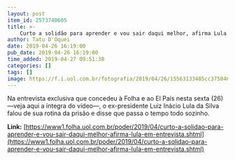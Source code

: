 ```yaml
---
layout: post
item_id: 2573740605
title: >-
    Curto a solidão para aprender e vou sair daqui melhor, afirma Lula em entrevista
author: Tatu D'Oquei
date: 2019-04-26 16:19:00
pub_date: 2019-04-26 16:19:00
time_added: 2019-04-27 09:51:38
categories: []
tags: []
image: https://f.i.uol.com.br/fotografia/2019/04/26/15563133485cc375046eee8_1556313348_3x2_rt.jpg
---
```


Na entrevista exclusiva que concedeu à Folha e ao El País nesta sexta (26) —veja aqui a íntegra do vídeo—, o ex-presidente Luiz Inácio Lula da Silva falou de sua rotina da prisão e disse que passa o tempo todo sozinho.

**Link:** [https://www1.folha.uol.com.br/poder/2019/04/curto-a-solidao-para-aprender-e-vou-sair-daqui-melhor-afirma-lula-em-entrevista.shtml](https://www1.folha.uol.com.br/poder/2019/04/curto-a-solidao-para-aprender-e-vou-sair-daqui-melhor-afirma-lula-em-entrevista.shtml)

